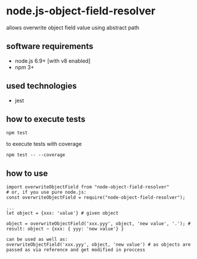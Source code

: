 # node.js-object-field-resolver
allows overwrite object field value using abstract path

## software requirements
 * node.js 6.9+ [with v8 enabled]
 * npm 3+

## used technologies
 * jest
 
## how to execute tests
```
npm test
```
to execute tests with coverage
```
npm test -- --coverage
```

## how to use

```
import overwriteObjectField from "node-object-field-resolver"
# or, if you use pure node.js:
const overwriteObjectField = require("node-object-field-resolver");

...
let object = {xxx: 'value'} # given object

object = overwriteObjectField('xxx.yyy', object, 'new value', '.'); # result: object ~ {xxx: { yyy: 'new value'} }

can be used as well as:
overwriteObjectField('xxx.yyy', object, 'new value') # as objects are passed as via reference and get modified in proccess

```
